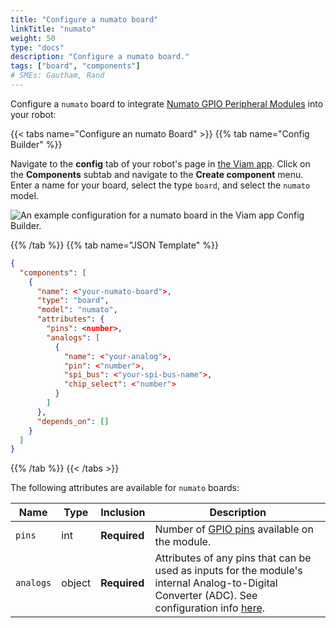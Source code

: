```yaml
---
title: "Configure a numato board"
linkTitle: "numato"
weight: 50
type: "docs"
description: "Configure a numato board."
tags: ["board", "components"]
# SMEs: Gautham, Rand
---
```


Configure a `numato` board to integrate [Numato GPIO Peripheral Modules](https://numato.com/product-category/automation/gpio-modules/) into your robot:

{{< tabs name="Configure an numato Board" >}}
{{% tab name="Config Builder" %}}

Navigate to the **config** tab of your robot's page in [the Viam app](https://app.viam.com).
Click on the **Components** subtab and navigate to the **Create component** menu.
Enter a name for your board, select the type `board`, and select the `numato` model.

![An example configuration for a numato board in the Viam app Config Builder.](../img/numato-ui-config.png)

{{% /tab %}}
{{% tab name="JSON Template" %}}

```json {class="line-numbers linkable-line-numbers"}
{
  "components": [
    {
      "name": <"your-numato-board">,
      "type": "board",
      "model": "numato",
      "attributes": {
        "pins": <number>,
        "analogs": [
          {
            "name": <"your-analog">,
            "pin": <"number">,
            "spi_bus": <"your-spi-bus-name">,
            "chip_select": <"number">
          }
        ]
      },
      "depends_on": []
    }
  ]
}
```

{{% /tab %}}
{{< /tabs >}}

The following attributes are available for `numato` boards:

| Name | Type | Inclusion | Description |
| ---- | ---- | --------- | ----------- |
| `pins` | int | **Required** | Number of [GPIO pins](/components/board/#gpio-pins) available on the module. |
| `analogs` | object | **Required** | Attributes of any pins that can be used as inputs for the module's internal Analog-to-Digital Converter (ADC). See configuration info [here](/components/board/#analogreader). |

<!-- I think these are available but I need to confirm
| `digital_interrupts` | object | Optional | Pin and name of any digital interrupts. See configuration info [here](/components/board/#digital-interrupts). |
| `spis` | object | Optional | Any Serial Peripheral Interface (SPI) chip select bus pins' index and name. See configuration info [here](/components/board/#spi-buses). |
| `i2cs` | object | Optional | Any Inter Integrated Circuit (I2C) bus pins' index and name. See configuration info [here](/components/board/#i2cs). | -->
